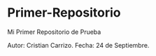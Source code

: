 # Primer-Repositorio
Mi Primer Repositorio de Prueba

Autor: Cristian Carrizo.
Fecha: 24 de Septiembre.
